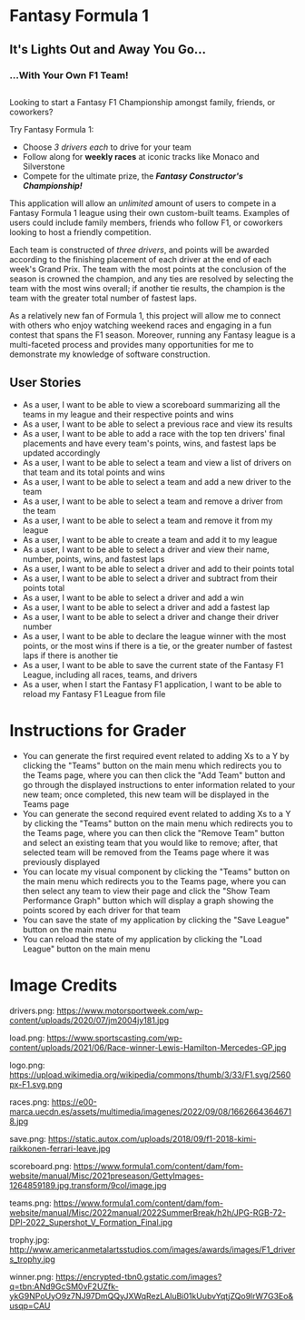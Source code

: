 # Fantasy Formula 1

## It's Lights Out and Away You Go...
### ...With Your Own F1 Team!  
##

Looking to start a Fantasy F1 Championship amongst family, friends, or coworkers? 

Try Fantasy Formula 1:

- Choose *3 drivers each* to drive for your team
- Follow along for **weekly races** at iconic tracks like Monaco and Silverstone
- Compete for the ultimate prize, the ***Fantasy Constructor's Championship!***

This application will allow an *unlimited* amount of users to compete in a Fantasy Formula 1 league 
using their own custom-built teams. Examples of users could include family members, friends who follow
F1, or coworkers looking to host a friendly competition. 

Each team is constructed of *three drivers*, and points will be awarded according to the finishing placement 
of each driver at the end of each week's Grand Prix. The team with the most points at the conclusion of the season 
is crowned the champion, and any ties are resolved by selecting the team with the most wins overall; if another tie 
results, the champion is the team with the greater total number of fastest laps.

As a relatively new fan of Formula 1, this project will allow me to connect with others who enjoy watching
weekend races and engaging in a fun contest that spans the F1 season. Moreover, running any Fantasy league is 
a multi-faceted process and provides many opportunities for me to demonstrate my knowledge of software construction. 

## User Stories

- As a user, I want to be able to view a scoreboard summarizing all the teams in my league and their respective points
and wins
- As a user, I want to be able to select a previous race and view its results
- As a user, I want to be able to add a race with the top ten drivers' final placements and have every team's
  points, wins, and fastest laps be updated accordingly
- As a user, I want to be able to select a team and view a list of drivers on that team and its total points and wins
- As a user, I want to be able to select a team and add a new driver to the team
- As a user, I want to be able to select a team and remove a driver from the team
- As a user, I want to be able to select a team and remove it from my league
- As a user, I want to be able to create a team and add it to my league
- As a user, I want to be able to select a driver and view their name, number, points, wins, and fastest laps
- As a user, I want to be able to select a driver and add to their points total
- As a user, I want to be able to select a driver and subtract from their points total
- As a user, I want to be able to select a driver and add a win
- As a user, I want to be able to select a driver and add a fastest lap
- As a user, I want to be able to select a driver and change their driver number
- As a user, I want to be able to declare the league winner with the most points, or the most wins if there is a tie,
or the greater number of fastest laps if there is another tie
- As a user, I want to be able to save the current state of the Fantasy F1 League, including all races, teams, 
and drivers
- As a user, when I start the Fantasy F1 application, I want to be able to reload my Fantasy F1 League from file

# Instructions for Grader

- You can generate the first required event related to adding Xs to a Y by clicking the "Teams" button on the main menu
which redirects you to the Teams page, where you can then click the "Add Team" button and go through the displayed
instructions to enter information related to your new team; once completed, this new team will be displayed in the
Teams page
- You can generate the second required event related to adding Xs to a Y by clicking the "Teams" button on the main menu
which redirects you to the Teams page, where you can then click the "Remove Team" button and select an existing team
that you would like to remove; after, that selected team will be removed from the Teams page where it was previously
displayed
- You can locate my visual component by clicking the "Teams" button on the main menu which redirects you to the Teams
page, where you can then select any team to view their page and click the "Show Team Performance Graph" button which
will display a graph showing the points scored by each driver for that team
- You can save the state of my application by clicking the "Save League" button on the main menu
- You can reload the state of my application by clicking the "Load League" button on the main menu

# Image Credits
drivers.png: https://www.motorsportweek.com/wp-content/uploads/2020/07/jm2004jy181.jpg

load.png: https://www.sportscasting.com/wp-content/uploads/2021/06/Race-winner-Lewis-Hamilton-Mercedes-GP.jpg

logo.png: https://upload.wikimedia.org/wikipedia/commons/thumb/3/33/F1.svg/2560px-F1.svg.png

races.png: https://e00-marca.uecdn.es/assets/multimedia/imagenes/2022/09/08/16626643646718.jpg

save.png: https://static.autox.com/uploads/2018/09/f1-2018-kimi-raikkonen-ferrari-leave.jpg

scoreboard.png: https://www.formula1.com/content/dam/fom-website/manual/Misc/2021preseason/GettyImages-1264859189.jpg.transform/9col/image.jpg

teams.png: https://www.formula1.com/content/dam/fom-website/manual/Misc/2022manual/2022SummerBreak/h2h/JPG-RGB-72-DPI-2022_Supershot_V_Formation_Final.jpg

trophy.jpg: http://www.americanmetalartsstudios.com/images/awards/images/F1_drivers_trophy.jpg

winner.png: https://encrypted-tbn0.gstatic.com/images?q=tbn:ANd9GcSM0vF2UZfk-ykG9NPoUyO9z7NJ97DmQQyJXWqRezLAluBi01kUubvYqtjZQo9lrW7G3Eo&usqp=CAU